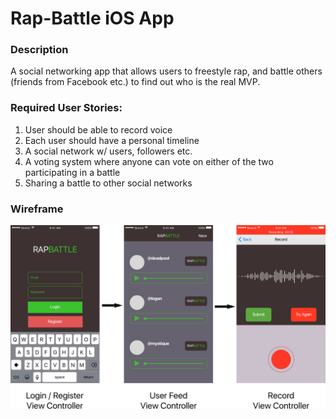 # Rap-Battle iOS App

### Description
A social networking app that allows users to freestyle rap, and battle others (friends from Facebook etc.) to find out who is the real MVP.

### Required User Stories:
1. User should be able to record voice
2. Each user should have a personal timeline
3. A social network w/ users, followers etc.
4. A voting system where anyone can vote on either of the two participating in a battle
5. Sharing a battle to other social networks

### Wireframe
![UI Mockup](https://github.com/Rap-Battle/iOS-App/blob/master/wireframe.png)
